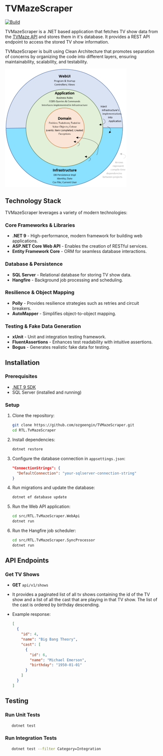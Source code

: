 # TVMazeScraper
[![Build](https://github.com/ozgeengin/TvMazeScraper/actions/workflows/dotnet.yml/badge.svg)](https://github.com/ozgeengin/TvMazeScraper/actions/workflows/dotnet.yml)

TVMazeScraper is a .NET based application that fetches TV show data from the [TVMaze API](https://www.tvmaze.com/api) and stores them in it's database. It provides a REST API endpoint to access the stored TV show information.

TVMazeScraper is built using Clean Architecture that promotes separation of concerns by organizing the code into different layers, ensuring maintainability, scalability, and testability. 

<img src="./images/clean-architecture.png" width="400" />

## Technology Stack

TVMazeScraper leverages a variety of modern technologies:

### Core Frameworks & Libraries
- **.NET 9** - High-performance, modern framework for building web applications.
- **ASP.NET Core Web API** - Enables the creation of RESTful services.
- **Entity Framework Core** - ORM for seamless database interactions.

### Database & Persistence
- **SQL Server** - Relational database for storing TV show data.
- **Hangfire** - Background job processing and scheduling.

### Resilience & Object Mapping
- **Polly** - Provides resilience strategies such as retries and circuit breakers.
- **AutoMapper** - Simplifies object-to-object mapping.

### Testing & Fake Data Generation
- **xUnit** - Unit and integration testing framework.
- **FluentAssertions** - Enhances test readability with intuitive assertions.
- **Bogus** - Generates realistic fake data for testing.

## Installation

### Prerequisites

- [.NET 9 SDK](https://dotnet.microsoft.com/)
- SQL Server (installed and running)

### Setup

1. Clone the repository:
   ```sh
   git clone https://github.com/ozgeengin/TVMazeScraper.git
   cd RTL.TvMazeScraper
   ```
2. Install dependencies:
   ```sh
   dotnet restore
   ```
3. Configure the database connection in `appsettings.json`:
   ```json
   "ConnectionStrings": {
     "DefaultConnection": "your-sqlserver-connection-string"
   }
   ```
4. Run migrations and update the database:
   ```sh
   dotnet ef database update
   ```
5. Run the Web API application:
   ```sh
   cd src/RTL.TvMazeScraper.WebApi
   dotnet run
   ```
6. Run the Hangfire job scheduler:
   ```sh
   cd src/RTL.TvMazeScraper.SyncProcessor
   dotnet run
   ```

## API Endpoints

### Get TV Shows

- **GET** `api/v1/shows`

- It provides a paginated list of all tv shows containing the id of the TV show and a list of
all the cast that are playing in that TV show. The list of the cast is ordered by birthday descending.

- Example response:

  ```json
  [
    {
      "id": 4,
      "name": "Big Bang Theory",
      "cast": [
        {
          "id": 6,
          "name": "Michael Emerson",
          "birthday": "1950-01-01"
        }
      ]
    }
  ]
  ```

## Testing

### Run Unit Tests

```sh
   dotnet test
```

### Run Integration Tests

```sh
   dotnet test --filter Category=Integration
```
